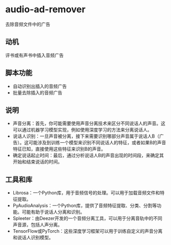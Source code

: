 # audio-ad-remover
去除音频文件中的广告
## 动机
评书或有声书中插入音频广告
## 脚本功能
* 自动识别出插入的音频广告
* 批量去除插入的音频广告
## 说明
* 声音分离：首先，你可能需要使用声音分离技术来区分不同说话人的声音。这可以通过机器学习模型实现，例如使用深度学习的方法来分离说话人。
* 说话人识别：一旦声音被分离，接下来需要识别哪部分声音属于说话人B（广告）。这可能涉及到训练一个模型来识别不同说话人的特征，或者如果B的声音特征已知，直接使用这些特征来识别B的声音。
* 确定说话起止时间：最后，通过分析说话人B的声音出现的时间段，来确定其开始和结束说话的时间。
## 工具和库
* Librosa：一个Python库，用于音频信号的处理。可以用于加载音频文件和特征提取。
* PyAudioAnalysis：一个Python库，提供了音频特征提取、分类、分割等功能。可能有助于说话人分离和识别。
* Spleeter：由Deezer开发的一个音频分离工具，可以用于分离音轨中的不同声音源，包括人声分离。
* TensorFlow或PyTorch：这些深度学习框架可以用于训练自定义的声音分离和说话人识别模型。

